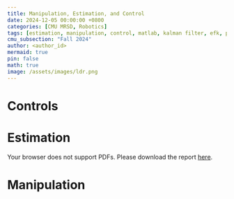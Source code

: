 ```yaml
---
title: Manipulation, Estimation, and Control
date: 2024-12-05 00:00:00 +0800
categories: [CMU MRSD, Robotics]
tags: [estimation, manipulation, control, matlab, kalman filter, efk, particle filter, kinematics, inverse kinematics, dynamics]     # TAG names should always be lowercase
cmu_subsection: "Fall 2024"
author: <author_id>
mermaid: true
pin: false
math: true
image: /assets/images/ldr.png
---
```


# Controls

# Estimation

<object data="/assets/pdfs/mec/Estimation.pdf#zoom=300" width="100%" height="800" type="application/pdf">
    <p>Your browser does not support PDFs. Please download the report <a href="/assets/pdfs/mec/Estimation.pdf">here</a>.</p>
</object>


# Manipulation

